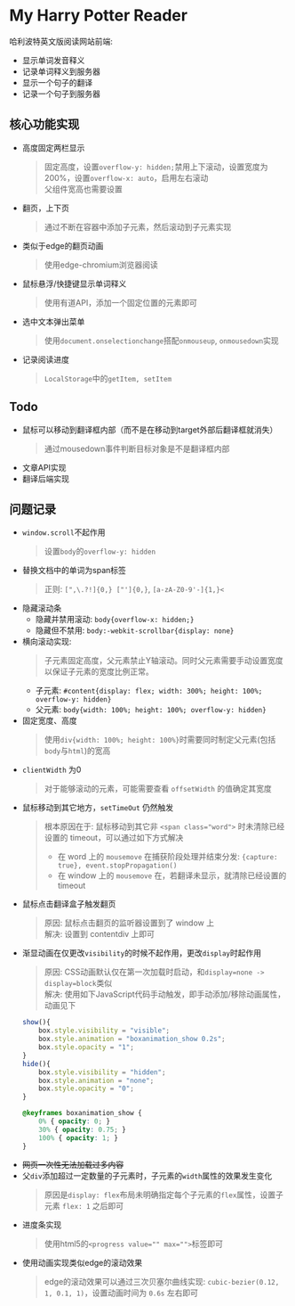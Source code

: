 # My Harry Potter Reader

哈利波特英文版阅读网站前端:

- 显示单词发音释义
- 记录单词释义到服务器
- 显示一个句子的翻译
- 记录一个句子到服务器

## 核心功能实现

- 高度固定两栏显示
   > 固定高度，设置`overflow-y: hidden;`禁用上下滚动，设置宽度为200%，设置`overflow-x: auto`，启用左右滚动  
   > 父组件宽高也需要设置
- 翻页，上下页
  > 通过不断在容器中添加子元素，然后滚动到子元素实现
- 类似于edge的翻页动画
   > 使用edge-chromium浏览器阅读
- 鼠标悬浮/快捷键显示单词释义
  > 使用有道API，添加一个固定位置的元素即可
- 选中文本弹出菜单
  > 使用`document.onselectionchange`搭配`onmouseup`, `onmousedown`实现
- 记录阅读进度
  > `LocalStorage`中的`getItem, setItem`

## Todo

- 鼠标可以移动到翻译框内部（而不是在移动到target外部后翻译框就消失）
  > 通过mousedown事件判断目标对象是不是翻译框内部
- 文章API实现
- 翻译后端实现

## 问题记录

- `window.scroll`不起作用
  > 设置`body`的`overflow-y: hidden`
- 替换文档中的单词为span标签
  > 正则: `[",\.?!]{0,} ["']{0,}`, `[a-zA-Z0-9'-]{1,}<`
- 隐藏滚动条
  - 隐藏并禁用滚动: `body{overflow-x: hidden;}`
  - 隐藏但不禁用: `body:-webkit-scrollbar{display: none}`
- 横向滚动实现:
  > 子元素固定高度，父元素禁止Y轴滚动。同时父元素需要手动设置宽度以保证子元素的宽度比例正常。
  - 子元素: `#content{display: flex; width: 300%; height: 100%; overflow-y: hidden}`
  - 父元素: `body{width: 100%; height: 100%; overflow-y: hidden}`
- 固定宽度、高度
  > 使用`div{width: 100%; height: 100%}`时需要同时制定父元素(包括`body`与`html`)的宽高
- `clientWidth` 为0
  > 对于能够滚动的元素，可能需要查看 `offsetWidth` 的值确定其宽度
- 鼠标移动到其它地方，`setTimeOut` 仍然触发
  > 根本原因在于: 鼠标移动到其它非 `<span class="word">` 时未清除已经设置的 timeout，可以通过如下方式解决
  > - 在 word 上的 `mousemove` 在捕获阶段处理并结束分发: `{capture: true}, event.stopPropagation()`
  > - 在 window 上的 `mousemove` 在，若翻译未显示，就清除已经设置的 timeout
- 鼠标点击翻译盒子触发翻页
  > 原因: 鼠标点击翻页的监听器设置到了 window 上  
  > 解决: 设置到 contentdiv 上即可
- 渐显动画在仅更改`visibility`的时候不起作用，更改`display`时起作用
  > 原因: CSS动画默认仅在第一次加载时启动，和`display=none -> display=block`类似  
  > 解决: 使用如下JavaScript代码手动触发，即手动添加/移除动画属性，动画见下
  ```javascript
  show(){
      box.style.visibility = "visible";
      box.style.animation = "boxanimation_show 0.2s";
      box.style.opacity = "1"; 
  }
  hide(){
      box.style.visibility = "hidden";
      box.style.animation = "none";
      box.style.opacity = "0";
  }
  ```
  ```css
  @keyframes boxanimation_show {
      0% { opacity: 0; }
      30% { opacity: 0.75; }
      100% { opacity: 1; }
  }
  ```
- ~~网页一次性无法加载过多内容~~
- 父`div`添加超过一定数量的子元素时，子元素的`width`属性的效果发生变化
  > 原因是`display: flex`布局未明确指定每个子元素的`flex`属性，设置子元素 `flex: 1` 之后即可
- 进度条实现
  > 使用html5的`<progress value="" max="">`标签即可
- 使用动画实现类似edge的滚动效果
  > edge的滚动效果可以通过三次贝塞尔曲线实现: `cubic-bezier(0.12, 1, 0.1, 1)`，设置动画时间为 `0.6s` 左右即可
